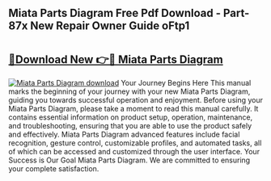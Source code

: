 ## Miata Parts Diagram Free Pdf Download - Part-87x New Repair Owner Guide oFtp1

# <h2><a href="http://dfturv.blite.top/?on=Miata+Parts+Diagram">🔗Download New 👉🔴 Miata Parts Diagram</a></h2>

[![Miata Parts Diagram download](https://i.imgur.com/lujVjoI.png)](http://dfturv.blite.top/?on=Miata+Parts+Diagram)
Your Journey Begins Here This manual marks the beginning of your journey with your new Miata Parts Diagram, guiding you towards successful operation and enjoyment. Before using your Miata Parts Diagram, please take a moment to read this manual carefully. It contains essential information on product setup, operation, maintenance, and troubleshooting, ensuring that you are able to use the product safely and effectively. Miata Parts Diagram advanced features include facial recognition, gesture control, customizable profiles, and automated tasks, all of which can be accessed and customized through the user interface. Your Success is Our Goal Miata Parts Diagram. We are committed to ensuring your complete satisfaction.
